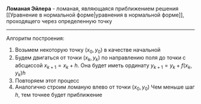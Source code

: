 **Ломаная Эйлера** - ломаная, являющаяся приближением решения [[Уравнение в нормальной форме|уравнения в нормальной форме]], проходящего через определенную точку

---

Алгоритм построения:
1. Возьмем некоторую точку $(x_0, y_0)$ в качестве начальной
2. Будем двигаться от точки $(x_k, y_k)$ по направлению поля до точки с абсциссой $x_{k + 1} = x_k + h$. Она будет иметь ординату $y_{k + 1} = y_k + f(x_k, y_k)h$
3. Повторяем этот процесс
4. Аналогично строим ломаную влево от точки $(x_0, y_0)$
Чем меньше шаг $h$, тем точнее будет приближение